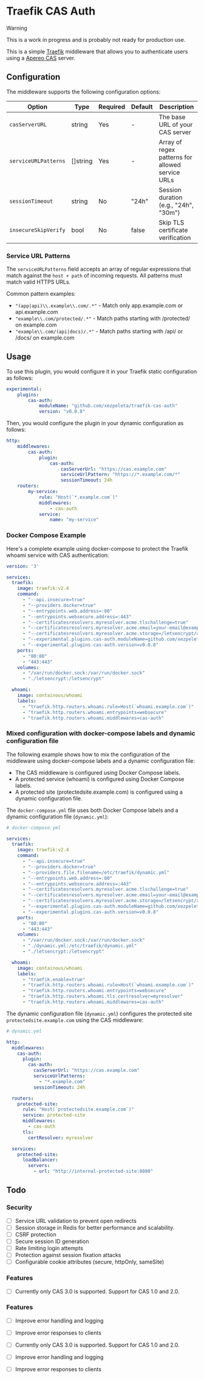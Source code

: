# Traefik CAS Auth

> [!WARNING]
> This is a work in progress and is probably not ready for production use.

This is a simple [Traefik](https://traefik.io/) middleware that allows you to authenticate users using a [Apereo CAS](https://apereo.github.io/cas) server.

## Configuration

The middleware supports the following configuration options:

| Option | Type | Required | Default | Description |
|--------|------|----------|---------|-------------|
| `casServerURL` | string | Yes | - | The base URL of your CAS server |
| `serviceURLPatterns` | []string | Yes | - | Array of regex patterns for allowed service URLs |
| `sessionTimeout` | string | No | "24h" | Session duration (e.g., "24h", "30m") |
| `insecureSkipVerify` | bool | No | false | Skip TLS certificate verification |

### Service URL Patterns

The `serviceURLPatterns` field accepts an array of regular expressions that match against the `host + path` of incoming requests. All patterns must match valid HTTPS URLs.

Common pattern examples:
- `"(app|api)\\.example\\.com/.*"` - Match only app.example.com or api.example.com
- `"example\\.com/protected/.*"` - Match paths starting with /protected/ on example.com
- `"example\\.com/(api|docs)/.*"` - Match paths starting with /api/ or /docs/ on example.com

## Usage

To use this plugin, you would configure it in your Traefik static configuration as follows:

```yaml
experimental:
    plugins:
        cas-auth:
            moduleName: "github.com/xezpeleta/traefik-cas-auth"
            version: "v0.0.8"
```

Then, you would configure the plugin in your dynamic configuration as follows:

```yaml
http:
    middlewares:
        cas-auth:
            plugin:
                cas-auth:
                    casServerUrl: "https://cas.example.com"
                    serviceUrlPattern: "https://*.example.com/*"
                    sessionTimeout: 24h
    routers:
        my-service:
            rule: "Host(`*.example.com`)"
            middlewares:
                - cas-auth
            service:
                name: "my-service"
```

### Docker Compose Example

Here's a complete example using docker-compose to protect the Traefik whoami service with CAS authentication:

```yaml
version: '3'

services:
  traefik:
    image: traefik:v2.4
    command:
      - "--api.insecure=true"
      - "--providers.docker=true"
      - "--entrypoints.web.address=:80"
      - "--entrypoints.websecure.address=:443"
      - "--certificatesresolvers.myresolver.acme.tlschallenge=true"
      - "--certificatesresolvers.myresolver.acme.email=your-email@example.com"
      - "--certificatesresolvers.myresolver.acme.storage=/letsencrypt/acme.json"
      - "--experimental.plugins.cas-auth.moduleName=github.com/xezpeleta/traefik-cas-auth"
      - "--experimental.plugins.cas-auth.version=v0.0.8"
    ports:
      - "80:80"
      - "443:443"
    volumes:
      - "/var/run/docker.sock:/var/run/docker.sock"
      - "./letsencrypt:/letsencrypt"

  whoami:
    image: containous/whoami
    labels:
      - "traefik.http.routers.whoami.rule=Host(`whoami.example.com`)"
      - "traefik.http.routers.whoami.entrypoints=websecure"
      - "traefik.http.routers.whoami.middlewares=cas-auth"
```

### Mixed configuration with docker-compose labels and dynamic configuration file

The following example shows how to mix the configuration of the middleware using docker-compose labels and a dynamic configuration file:

- The CAS middleware is configured using Docker Compose labels.
- A protected service (whoami) is configured using Docker Compose labels.
- A protected site (protectedsite.example.com) is configured using a dynamic configuration file.

The `docker-compose.yml` file uses both Docker Compose labels and a dynamic configuration file (`dynamic.yml`):

```yaml
# docker-compose.yml

services:
  traefik:
    image: traefik:v2.4
    command:
      - "--api.insecure=true"
      - "--providers.docker=true"
      - "--providers.file.filename=/etc/traefik/dynamic.yml"
      - "--entrypoints.web.address=:80"
      - "--entrypoints.websecure.address=:443"
      - "--certificatesresolvers.myresolver.acme.tlschallenge=true"
      - "--certificatesresolvers.myresolver.acme.email=your-email@example.com"
      - "--certificatesresolvers.myresolver.acme.storage=/letsencrypt/acme.json"
      - "--experimental.plugins.cas-auth.moduleName=github.com/xezpeleta/traefik-cas-auth"
      - "--experimental.plugins.cas-auth.version=v0.0.8"
    ports:
      - "80:80"
      - "443:443"
    volumes:
      - "/var/run/docker.sock:/var/run/docker.sock"
      - "./dynamic.yml:/etc/traefik/dynamic.yml"
      - "./letsencrypt:/letsencrypt"

  whoami:
    image: containous/whoami
    labels:
      - "traefik.enable=true"
      - "traefik.http.routers.whoami.rule=Host(`whoami.example.com`)"
      - "traefik.http.routers.whoami.entrypoints=websecure"
      - "traefik.http.routers.whoami.tls.certresolver=myresolver"
      - "traefik.http.routers.whoami.middlewares=cas-auth"
```

The dynamic configuration file (`dynamic.yml`) configures the protected site `protectedsite.example.com` using the CAS middleware:

```yaml
# dynamic.yml

http:
  middlewares:
    cas-auth:
      plugin:
        cas-auth:
          casServerUrl: "https://cas.example.com"
          serviceUrlPatterns: 
            - "*.example.com"
          sessionTimeout: 24h

  routers:
    protected-site:
      rule: "Host(`protectedsite.example.com`)"
      service: protected-site
      middlewares:
        - cas-auth
      tls:
        certResolver: myresolver

  services:
    protected-site:
      loadBalancer:
        servers:
          - url: "http://internal-protected-site:8080"
```

## Todo

### Security

- [ ] Service URL validation to prevent open redirects
- [ ] Session storage in Redis for better performance and scalability.
- [ ] CSRF protection
- [ ] Secure session ID generation
- [ ] Rate limiting login attempts
- [ ] Protection against session fixation attacks
- [ ] Configurable cookie attributes (secure, httpOnly, sameSite)

### Features

- [ ] Currently only CAS 3.0 is supported. Support for CAS 1.0 and 2.0.
### Features
- [ ] Improve error handling and logging
- [ ] Improve error responses to clients

- [ ] Currently only CAS 3.0 is supported. Support for CAS 1.0 and 2.0.
- [ ] Improve error handling and logging
- [ ] Improve error responses to clients